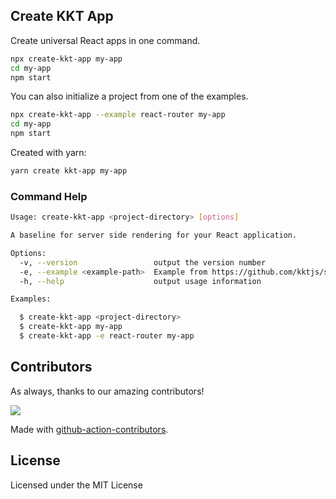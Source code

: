 Create KKT App
---

Create universal React apps in one command.

```bash
npx create-kkt-app my-app
cd my-app
npm start
```

You can also initialize a project from one of the examples.

```bash
npx create-kkt-app --example react-router my-app
cd my-app
npm start
```

Created with yarn: 

```bash
yarn create kkt-app my-app
```

### Command Help

```bash
Usage: create-kkt-app <project-directory> [options]

A baseline for server side rendering for your React application.

Options:
  -v, --version                 output the version number
  -e, --example <example-path>  Example from https://github.com/kktjs/ssr/tree/master/example example-path (default: "basic")
  -h, --help                    output usage information

Examples:

  $ create-kkt-app <project-directory>
  $ create-kkt-app my-app
  $ create-kkt-app -e react-router my-app
```

## Contributors

As always, thanks to our amazing contributors!

<a href="https://github.com/kktjs/ssr/graphs/contributors">
  <img src="https://kktjs.github.io/ssr/CONTRIBUTORS.svg" />
</a>

Made with [github-action-contributors](https://github.com/jaywcjlove/github-action-contributors).

## License

Licensed under the MIT License
